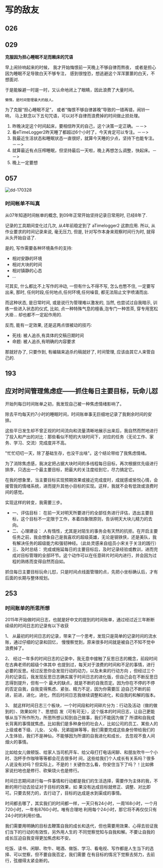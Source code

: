 # 写的敌友

## 026

## 029

**克服因为担心睡眠不足而赖床的咒语**

早上闹铃响起来的时候，
我才开始悔恨前一天晚上不够自律而熬夜，
或者是担心因为睡眠不足导致白天不够专注，
感到很惶恐，想逃避这个浑浑噩噩的白天，不想面对.

于是能躲避一时是一时，又认命地闭上了眼睛，因此浪费了大量时间。

    懒惰，是时间管理最大的敌人。

为了克服“担心睡眠不足”，
或者“悔恨不够自律甚晚”导致的一错再错，闹铃一响，
马上默念以下五句咒语，可以对不自律而浪费掉的时间做止损处理。

1. 昨晚决定这个时间起床，要相信昨天的自己，这个决策一定正确。－－>
1.  看eTimeLogger2昨天睡了都超过6个小时了，今天肯定可以专注。－－>
1.   我最近生活状态和睡眠状态一直很好，就算今天睡的少点，坚持下也能专注。－－>
1.  就算最近有点压榨睡眠，但坚持最后一天啦，晚上再想怎么调整，快起床。－－>
1. 晚上一定要想

## 057

![dd-170328](http://openmindclub.qiniucdn.com/res/tapes/GC4/S10E15gDAMA/dd-170328.jpg?imageView2/2/w/200)

### 时间帐单不叫真

从07年知道时间帐单的概念,
到09年正常开始坚持记录日常用时,
已经8年了.

记录的工具期间变化过几次, 从4年前稳定到了 aTimelogger2 这款应用.
所以, 从作业要求的时间记录来说, 毫无压力,
但是, 针对写作本身来观察时间行为时, 就得从头开始自诘了.

是的, 写作需要各种环境条件的支持:

- 相对安静的环境
- 相对大块的时间
- 相对镇静的心态
- ...

可其实, 什么都比不上写作的冲动,
一但有什么不得不写, 怎么也憋不住, 一定要写出来,
那时, 任何时段,任何地点,任何环境,任何噪音, 都无法阻止文字喷涌而出.

而这种状态, 是日常时间, 或是说行为管理难以激发的,
当然, 也尝试过自我暗示, 训练一些进入状态的仪式,
比如, 点一种特殊气息的檀香,泡专门一种苦茶, 穿专用宽松大褂...
却也都不一定起作用的.

反而, 能有一定效果, 还是这两点很被动的技巧:

- 死线: 被人追杀,有具体的交稿日期时间
- 命题: 被人追杀,有明确的内容要求

那就好办了, 只要作到, 有编辑来追杀约稿就好了,
时间管理, 应该由其它人来管自己的.

## 193

## 应对时间管理焦虑症——抓住每日主要目标，玩命儿怼

开始列每日时间账单之初，我发现自己被一种焦虑情绪影响了。

除去平均每天约7小时的睡眠时间，时间账单事无巨细地记录了我剩余时间的安排。

这些平日发生却不曾正视的时间流向和流量清晰地展示出来后，我自然而然地进行了投入和产出的对比：那些看似不短的大块时间下，对应的任务（无论工作、家务、学习、交流）完成度并不高。

"忙忙叨叨一天，除了基础生存，也没干出啥"。这个结论带给了我焦虑情绪。

为了消除焦虑感，我决定把占据大块时间的多线程每日目标，再次根据优先级进行排序，只选出一个最主要目标，把最大的关注度给到它，尽力搞定它。

在我的想象里，当主要目标实现预期效果或接近完成度时，成就感或愉悦心情，会接管我的情绪系统，进而提升其他小目标的实现。这样，我就不会有低效或浪费时间的感觉。

实现这样的转变，我需要三步。

- 一、评估目标：
在前一天对明天所要进行的全部任务进行评估，选出主要目标，这个目标不一定限于工作，本着四象限原则，告诉明天大块儿精力的去向。
- 二、心理建设：
人有惰性，尤其是对陌生的事务会有天然的抗拒。在开启主要任务之前，我会想象自己是我喜欢的超级英雄，无论是钢铁侠，还是美队，我有解决任务的超级能力和强韧神经。（此处灵感来自组员小宋关于关注的践行）
- 三、及时总结：
完成或拖延每日的主要目标后，及时记录经验或教训，进而完成对目标管理的全部环节。这个动作可以在任意碎片时间内进行，并会因为过程的熟练而变得自然而自如。

抓住每日主要目标玩命儿怼，只是时间点线面管理的点，先把小坐标确认后，才有后面的长期与整体规划。

## 253
### 时间账单的所思所想

2015年开始做时间日志，也就是好中文的提到的时间账单，通过经过近三年断断续续的时间日志的记录有以下收获


1、	从最初的时间日志的记录，带来了一个思考，发现只是简单的记录时间的流水账，通过仔细的记录和回忆，
慢慢察觉到，原来很多时间就是被自己不知不觉中浪费掉了。

2、	经过一年多的时间日志的记录中，我无意中接触了反思日志的概念，前段时间在古典老师的超级个体其中
也提到过，每天对于浪费的时间和不足的事情，进行必要的反思。经过反思你会发现行动的动力，以及未来的行动方向
，但经过三个月的记录后，我发现反思日志确实属于时间日志的进化版，但自己会在不断反思日志得到提升，但有一个
最大的缺点，就是不断的自我否定。因为你在不停的不停的否定自我，自我变得焦虑、紧张、精力不足，因为你需要压
迫自己不断的前进，前进，进化，进化，然后时间日志我继续调整和进化，和自我的和解的版本。

3、	就这样时间日志三个板块，一个时间段和时间碎片分为：行动及活动（做的做到的）、效果如何？、思想启
发（可有可无），这个版本的时间日志，让自己更能够从当下所作所为，所思所想认知到自己做事，我们不能因为做了
所谓和自我成长背离的事情就焦虑。比如我们是多种身份的社会人，比如公司的员工、某些人的上级或者下级、儿女、
父母、兄弟姐妹等等，我们需要完成这些身份带给我们的人生体验，我们不是神仙，不能够因为所谓的自我进化和成长，
去忽视不食人间烟火的事情。

比如给女儿做顿饭、给家人当司机开车、给父母打打电话闲聊、和朋友吹牛一个小时、泡杯手作咖啡等等都会花去很多时
间，这些给我们个人成长有关系吗？很多人说没有对吗？但实际上，不是的！关键你怎么看，你安住当下了吗？！比如佛
家说扫地也是修行、砍柴烧火也是修行。

时间日志期间进行每一件事情和行动都是我们的生活选择，需要作为主体的我，不断的用行动去验证对于目标的效果，如
果没有达成目标就修正、调整、对比即可。只要去努力的，去行动了，目标的达成是水到渠成的事情。

时间都去哪了，其实我们的时间都一样，一天只有24小时，一周168小时，一个月720小时，一年有8760小时。唯有合理地
利用每个24小时，那它将不再仅仅只有24小时的利用价值。

我们需要用明确的目标去鞭策自我的成长和迭代，但也需要用效果、心得去验证我们当下的行动的有效性，另外用人生的
不同觉察觉知与自我和解。不要让自我的成长压迫自我变得更加焦虑和不安。

吃饭、读书、闲聊、吹牛、喝酒、做饭、学习、看电视、写作都是人生当下的选择、可以觉察，但不要自我否定，我们需要
在有目标的情况下觉察去努力，去前行，弦绷得太紧会断的。





